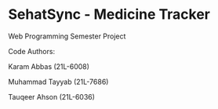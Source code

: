 # SehatSync - Medicine Tracker

Web Programming Semester Project

Code Authors:

Karam Abbas (21L-6008)

Muhammad Tayyab (21L-7686)

Tauqeer Ahson (21L-6036)
